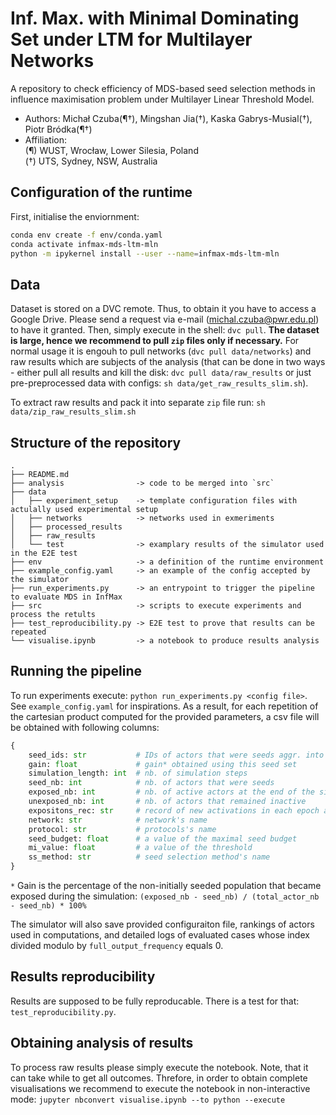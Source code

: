 # Inf. Max. with Minimal Dominating Set under LTM for Multilayer Networks

A repository to check efficiency of MDS-based seed selection methods in influence maximisation
problem under Multilayer Linear Threshold Model.

* Authors: Michał Czuba(¶†), Mingshan Jia(†), Kaska Gabrys-Musial(†), Piotr Bródka(¶†)
* Affiliation:  
        (¶) WUST, Wrocław, Lower Silesia, Poland  
        (†) UTS, Sydney, NSW, Australia

## Configuration of the runtime

First, initialise the enviornment:

```bash
conda env create -f env/conda.yaml
conda activate infmax-mds-ltm-mln
python -m ipykernel install --user --name=infmax-mds-ltm-mln
```

## Data

Dataset is stored on a DVC remote. Thus, to obtain it you have to access a Google Drive. Please
send a request via e-mail (michal.czuba@pwr.edu.pl) to have it granted. Then, simply execute in
the shell: `dvc pull`. **The dataset is large, hence we recommend to pull `zip` files only if
necessary.** For normal usage it is engouh to pull networks (`dvc pull data/networks`) and raw
results which are subjects of the analysis (that can be done in two ways - either pull all results
and kill the disk: `dvc pull data/raw_results` or just pre-preprocessed data with configs:
`sh data/get_raw_results_slim.sh`).

To extract raw results and pack it into separate `zip` file run: `sh data/zip_raw_results_slim.sh`

## Structure of the repository
```
.
├── README.md
├── analysis                -> code to be merged into `src`
├── data
│   ├── experiment_setup    -> template configuration files with actulally used experimental setup
│   ├── networks            -> networks used in exmeriments
│   ├── processed_results
│   ├── raw_results
│   └── test                -> examplary results of the simulator used in the E2E test
├── env                     -> a definition of the runtime environment
├── example_config.yaml     -> an example of the config accepted by the simulator
├── run_experiments.py      -> an entrypoint to trigger the pipeline to evaluate MDS in InfMax
├── src                     -> scripts to execute experiments and process the retults
├── test_reproducibility.py -> E2E test to prove that results can be repeated
└── visualise.ipynb         -> a notebook to produce results analysis
```

## Running the pipeline

To run experiments execute: `python run_experiments.py <config file>`. See `example_config.yaml` for
inspirations. As a result, for each repetition of the cartesian product computed for the provided
parameters, a csv file will be obtained with following columns:

```python
{
    seed_ids: str           # IDs of actors that were seeds aggr. into string (sep. by ;)
    gain: float             # gain* obtained using this seed set
    simulation_length: int  # nb. of simulation steps
    seed_nb: int            # nb. of actors that were seeds
    exposed_nb: int         # nb. of active actors at the end of the simulation
    unexposed_nb: int       # nb. of actors that remained inactive
    expositons_rec: str     # record of new activations in each epoch aggr. into string (sep. by ;)
    network: str            # network's name
    protocol: str           # protocols's name
    seed_budget: float      # a value of the maximal seed budget
    mi_value: float         # a value of the threshold
    ss_method: str          # seed selection method's name
}
```

`*` Gain is the percentage of the non-initially seeded population that became exposed during the
simulation: `(exposed_nb - seed_nb) / (total_actor_nb - seed_nb) * 100%`

The simulator will also save provided configuraiton file, rankings of actors used in computations,
and detailed logs of evaluated cases whose index divided modulo by `full_output_frequency` equals 0.

## Results reproducibility

Results are supposed to be fully reproducable. There is a test for that: `test_reproducibility.py`.

## Obtaining analysis of results

To process raw results please simply execute the notebook. Note, that it can take while to get all
outcomes. Threfore, in order to obtain complete visualisations we recommend to execute the notebook
in non-interactive mode: `jupyter nbconvert visualise.ipynb --to python --execute`
